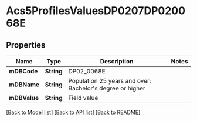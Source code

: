# Acs5ProfilesValuesDP0207DP020068E

## Properties
Name | Type | Description | Notes
------------ | ------------- | ------------- | -------------
**mDBCode** | **String** | DP02_0068E | 
**mDBName** | **String** | Population 25 years and over: Bachelor&#39;s degree or higher | 
**mDBValue** | **String** | Field value | 

[[Back to Model list]](../README.md#documentation-for-models) [[Back to API list]](../README.md#documentation-for-api-endpoints) [[Back to README]](../README.md)



